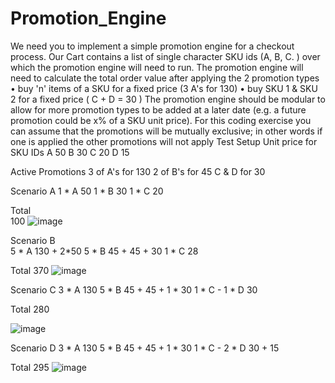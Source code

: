 # Promotion_Engine

We need you to implement a simple promotion engine for a checkout process. Our Cart contains a list of single character SKU ids (A, B, C.	) over which the promotion engine will need to run.
The promotion engine will need to calculate the total order value after applying the 2 promotion types
•	buy 'n' items of a SKU for a fixed price (3 A's for 130)
•	buy SKU 1 & SKU 2 for a fixed price ( C + D = 30 )
The promotion engine should be modular to allow for more promotion types to be added at a later date (e.g. a future promotion could be x% of a SKU unit price). For this coding exercise you can assume that the promotions will be mutually exclusive; in other words if one is applied the other promotions will not apply
Test Setup
Unit price for SKU IDs A	50
B	30
C	20
D	15

Active Promotions
3 of A's for 130
2 of B's for 45 C & D for 30

Scenario A
1	* A	50
1	* B	30
1	* C	20

Total		
100
![image](https://user-images.githubusercontent.com/34261111/147998549-c2f62315-8865-4520-a23a-2c23aab2f78c.png)


Scenario	B	
5 * A		130 + 2*50
5 * B		45 + 45 + 30
1 * C		28

Total	370
![image](https://user-images.githubusercontent.com/34261111/147998508-354a8d8b-45bd-4da2-9bb1-4cb4474891bd.png)



Scenario C
3	* A	130
5	* B	45 + 45 + 1 * 30
1	* C	-
1	* D	30

Total	280

![image](https://user-images.githubusercontent.com/34261111/147998469-7bee4c9c-9603-4f63-ba61-ba7d085b85a4.png)



Scenario D
3	* A	130
5	* B	45 + 45 + 1 * 30
1	* C	-
2	* D	30 + 15

Total	295
![image](https://user-images.githubusercontent.com/34261111/147998623-98cf2d2e-ef24-4c4c-9220-08978d121032.png)

